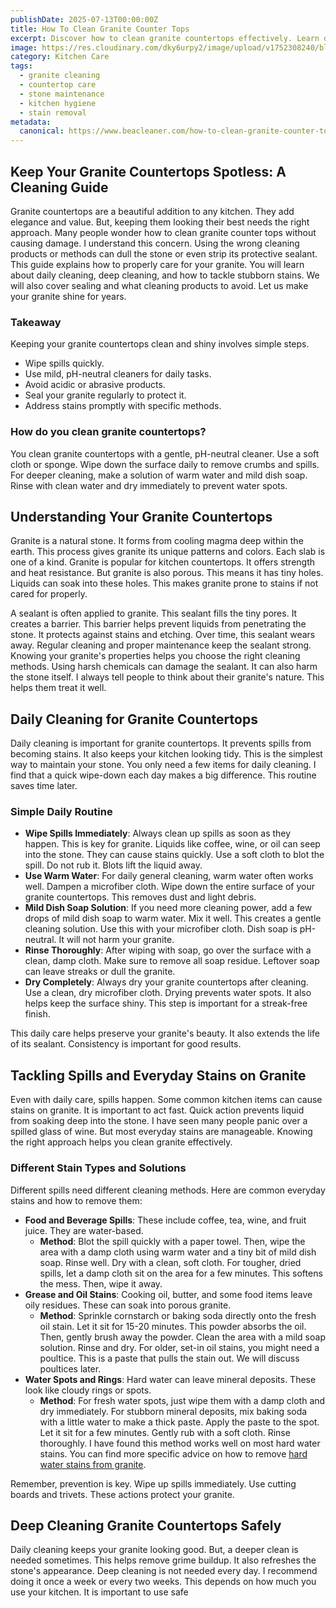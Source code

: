 ```yaml
---
publishDate: 2025-07-13T00:00:00Z
title: How To Clean Granite Counter Tops
excerpt: Discover how to clean granite countertops effectively. Learn daily cleaning, deep cleaning, and stain removal tips for lasting beauty and shine.
image: https://res.cloudinary.com/dky6urpy2/image/upload/v1752308240/blog_image_1752308240_kz5qfm.webp
category: Kitchen Care
tags:
  - granite cleaning
  - countertop care
  - stone maintenance
  - kitchen hygiene
  - stain removal
metadata:
  canonical: https://www.beacleaner.com/how-to-clean-granite-counter-tops
---
```


## Keep Your Granite Countertops Spotless: A Cleaning Guide

Granite countertops are a beautiful addition to any kitchen. They add elegance and value. But, keeping them looking their best needs the right approach. Many people wonder how to clean granite counter tops without causing damage. I understand this concern. Using the wrong cleaning products or methods can dull the stone or even strip its protective sealant. This guide explains how to properly care for your granite. You will learn about daily cleaning, deep cleaning, and how to tackle stubborn stains. We will also cover sealing and what cleaning products to avoid. Let us make your granite shine for years.

### Takeaway

Keeping your granite countertops clean and shiny involves simple steps.
*   Wipe spills quickly.
*   Use mild, pH-neutral cleaners for daily tasks.
*   Avoid acidic or abrasive products.
*   Seal your granite regularly to protect it.
*   Address stains promptly with specific methods.

### How do you clean granite countertops?

You clean granite countertops with a gentle, pH-neutral cleaner. Use a soft cloth or sponge. Wipe down the surface daily to remove crumbs and spills. For deeper cleaning, make a solution of warm water and mild dish soap. Rinse with clean water and dry immediately to prevent water spots.

## Understanding Your Granite Countertops

Granite is a natural stone. It forms from cooling magma deep within the earth. This process gives granite its unique patterns and colors. Each slab is one of a kind. Granite is popular for kitchen countertops. It offers strength and heat resistance. But granite is also porous. This means it has tiny holes. Liquids can soak into these holes. This makes granite prone to stains if not cared for properly.

A sealant is often applied to granite. This sealant fills the tiny pores. It creates a barrier. This barrier helps prevent liquids from penetrating the stone. It protects against stains and etching. Over time, this sealant wears away. Regular cleaning and proper maintenance keep the sealant strong. Knowing your granite's properties helps you choose the right cleaning methods. Using harsh chemicals can damage the sealant. It can also harm the stone itself. I always tell people to think about their granite's nature. This helps them treat it well.

## Daily Cleaning for Granite Countertops

Daily cleaning is important for granite countertops. It prevents spills from becoming stains. It also keeps your kitchen looking tidy. This is the simplest way to maintain your stone. You only need a few items for daily cleaning. I find that a quick wipe-down each day makes a big difference. This routine saves time later.

### Simple Daily Routine

*   **Wipe Spills Immediately**: Always clean up spills as soon as they happen. This is key for granite. Liquids like coffee, wine, or oil can seep into the stone. They can cause stains quickly. Use a soft cloth to blot the spill. Do not rub it. Blots lift the liquid away.
*   **Use Warm Water**: For daily general cleaning, warm water often works well. Dampen a microfiber cloth. Wipe down the entire surface of your granite countertops. This removes dust and light debris.
*   **Mild Dish Soap Solution**: If you need more cleaning power, add a few drops of mild dish soap to warm water. Mix it well. This creates a gentle cleaning solution. Use this with your microfiber cloth. Dish soap is pH-neutral. It will not harm your granite.
*   **Rinse Thoroughly**: After wiping with soap, go over the surface with a clean, damp cloth. Make sure to remove all soap residue. Leftover soap can leave streaks or dull the granite.
*   **Dry Completely**: Always dry your granite countertops after cleaning. Use a clean, dry microfiber cloth. Drying prevents water spots. It also helps keep the surface shiny. This step is important for a streak-free finish.

This daily care helps preserve your granite's beauty. It also extends the life of its sealant. Consistency is important for good results.

## Tackling Spills and Everyday Stains on Granite

Even with daily care, spills happen. Some common kitchen items can cause stains on granite. It is important to act fast. Quick action prevents liquid from soaking deep into the stone. I have seen many people panic over a spilled glass of wine. But most everyday stains are manageable. Knowing the right approach helps you clean granite effectively.

### Different Stain Types and Solutions

Different spills need different cleaning methods. Here are common everyday stains and how to remove them:

*   **Food and Beverage Spills**: These include coffee, tea, wine, and fruit juice. They are water-based.
    *   **Method**: Blot the spill quickly with a paper towel. Then, wipe the area with a damp cloth using warm water and a tiny bit of mild dish soap. Rinse well. Dry with a clean, soft cloth. For tougher, dried spills, let a damp cloth sit on the area for a few minutes. This softens the mess. Then, wipe it away.
*   **Grease and Oil Stains**: Cooking oil, butter, and some food items leave oily residues. These can soak into porous granite.
    *   **Method**: Sprinkle cornstarch or baking soda directly onto the fresh oil stain. Let it sit for 15-20 minutes. This powder absorbs the oil. Then, gently brush away the powder. Clean the area with a mild soap solution. Rinse and dry. For older, set-in oil stains, you might need a poultice. This is a paste that pulls the stain out. We will discuss poultices later.
*   **Water Spots and Rings**: Hard water can leave mineral deposits. These look like cloudy rings or spots.
    *   **Method**: For fresh water spots, just wipe them with a damp cloth and dry immediately. For stubborn mineral deposits, mix baking soda with a little water to make a thick paste. Apply the paste to the spot. Let it sit for a few minutes. Gently rub with a soft cloth. Rinse thoroughly. I have found this method works well on most hard water stains. You can find more specific advice on how to remove [hard water stains from granite](https://beacleaner.com/how-to-clean-hard-water-stains-from-granite).

Remember, prevention is key. Wipe up spills immediately. Use cutting boards and trivets. These actions protect your granite.

## Deep Cleaning Granite Countertops Safely

Daily cleaning keeps your granite looking good. But, a deeper clean is needed sometimes. This helps remove grime buildup. It also refreshes the stone's appearance. Deep cleaning is not needed every day. I recommend doing it once a week or every two weeks. This depends on how much you use your kitchen. It is important to use safe